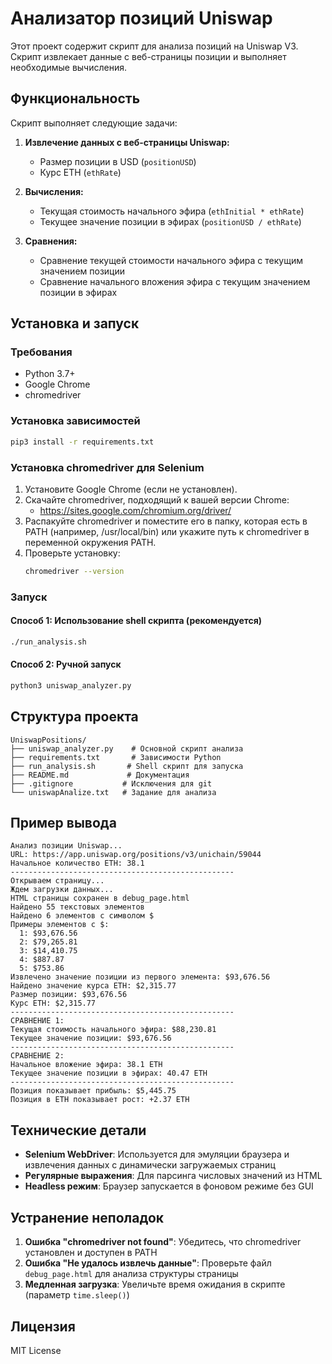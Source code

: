 # Анализатор позиций Uniswap

Этот проект содержит скрипт для анализа позиций на Uniswap V3. Скрипт извлекает данные с веб-страницы позиции и выполняет необходимые вычисления.

## Функциональность

Скрипт выполняет следующие задачи:

1. **Извлечение данных с веб-страницы Uniswap:**
   - Размер позиции в USD (`positionUSD`)
   - Курс ETH (`ethRate`)

2. **Вычисления:**
   - Текущая стоимость начального эфира (`ethInitial * ethRate`)
   - Текущее значение позиции в эфирах (`positionUSD / ethRate`)

3. **Сравнения:**
   - Сравнение текущей стоимости начального эфира с текущим значением позиции
   - Сравнение начального вложения эфира с текущим значением позиции в эфирах

## Установка и запуск

### Требования

- Python 3.7+
- Google Chrome
- chromedriver

### Установка зависимостей

```bash
pip3 install -r requirements.txt
```

### Установка chromedriver для Selenium

1. Установите Google Chrome (если не установлен).
2. Скачайте chromedriver, подходящий к вашей версии Chrome:
   - https://sites.google.com/chromium.org/driver/
3. Распакуйте chromedriver и поместите его в папку, которая есть в PATH (например, /usr/local/bin) или укажите путь к chromedriver в переменной окружения PATH.
4. Проверьте установку:
   ```bash
   chromedriver --version
   ```

### Запуск

#### Способ 1: Использование shell скрипта (рекомендуется)

```bash
./run_analysis.sh
```

#### Способ 2: Ручной запуск

```bash
python3 uniswap_analyzer.py
```

## Структура проекта

```
UniswapPositions/
├── uniswap_analyzer.py    # Основной скрипт анализа
├── requirements.txt       # Зависимости Python
├── run_analysis.sh       # Shell скрипт для запуска
├── README.md             # Документация
├── .gitignore           # Исключения для git
└── uniswapAnalize.txt   # Задание для анализа
```

## Пример вывода

```
Анализ позиции Uniswap...
URL: https://app.uniswap.org/positions/v3/unichain/59044
Начальное количество ETH: 38.1
--------------------------------------------------
Открываем страницу...
Ждем загрузки данных...
HTML страницы сохранен в debug_page.html
Найдено 55 текстовых элементов
Найдено 6 элементов с символом $
Примеры элементов с $:
  1: $93,676.56
  2: $79,265.81
  3: $14,410.75
  4: $887.87
  5: $753.86
Извлечено значение позиции из первого элемента: $93,676.56
Найдено значение курса ETH: $2,315.77
Размер позиции: $93,676.56
Курс ETH: $2,315.77
--------------------------------------------------
СРАВНЕНИЕ 1:
Текущая стоимость начального эфира: $88,230.81
Текущее значение позиции: $93,676.56
--------------------------------------------------
СРАВНЕНИЕ 2:
Начальное вложение эфира: 38.1 ETH
Текущее значение позиции в эфирах: 40.47 ETH
--------------------------------------------------
Позиция показывает прибыль: $5,445.75
Позиция в ETH показывает рост: +2.37 ETH
```

## Технические детали

- **Selenium WebDriver**: Используется для эмуляции браузера и извлечения данных с динамически загружаемых страниц
- **Регулярные выражения**: Для парсинга числовых значений из HTML
- **Headless режим**: Браузер запускается в фоновом режиме без GUI

## Устранение неполадок

1. **Ошибка "chromedriver not found"**: Убедитесь, что chromedriver установлен и доступен в PATH
2. **Ошибка "Не удалось извлечь данные"**: Проверьте файл `debug_page.html` для анализа структуры страницы
3. **Медленная загрузка**: Увеличьте время ожидания в скрипте (параметр `time.sleep()`)

## Лицензия

MIT License 